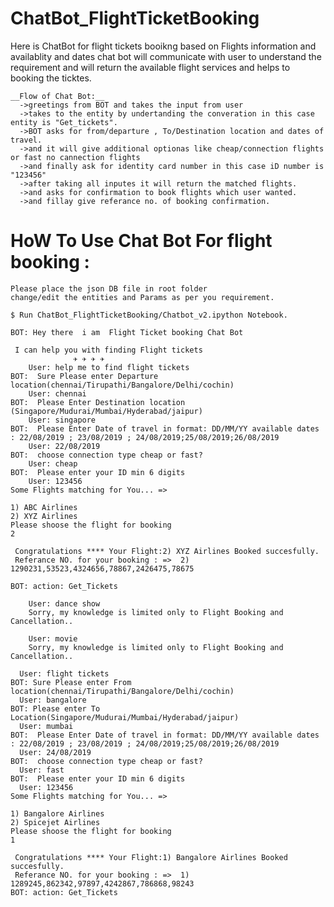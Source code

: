 # ChatBot_FlightTicketBooking

Here is ChatBot for flight tickets booikng based on Flights information and availablity and dates 
chat bot will communicate with user to understand the requirement and will return the available flight services 
and helps to booking the ticktes.

```
__Flow of Chat Bot:__
  ->greetings from BOT and takes the input from user
  ->takes to the entity by undertanding the converation in this case entity is "Get_tickets".
  ->BOT asks for from/departure , To/Destination location and dates of travel.
  ->and it will give additional optionas like cheap/connection flights or fast no cannection flights 
  ->and finally ask for identity card number in this case iD number is "123456"
  ->after taking all inputes it will return the matched flights.
  ->and asks for confirmation to book flights which user wanted.
  ->and fillay give referance no. of booking confirmation.
```
# HoW To Use Chat Bot For flight booking :

    Please place the json DB file in root folder
    change/edit the entities and Params as per you requirement.

```
$ Run ChatBot_FlightTicketBooking/Chatbot_v2.ipython Notebook.
```

```
BOT: Hey there  i am  Flight Ticket booking Chat Bot 
 
 I can help you with finding Flight tickets
              ✈ ✈ ✈ ✈
    User: help me to find flight tickets
BOT:  Sure Please enter Departure location(chennai/Tirupathi/Bangalore/Delhi/cochin) 
    User: chennai
BOT:  Please Enter Destination location (Singapore/Mudurai/Mumbai/Hyderabad/jaipur)
    User: singapore
BOT:  Please Enter Date of travel in format: DD/MM/YY available dates : 22/08/2019 ; 23/08/2019 ; 24/08/2019;25/08/2019;26/08/2019
    User: 22/08/2019
BOT:  choose connection type cheap or fast?
    User: cheap
BOT:  Please enter your ID min 6 digits
    User: 123456
Some Flights matching for You... => 

1) ABC Airlines
2) XYZ Airlines
Please shoose the flight for booking
2

 Congratulations **** Your Flight:2) XYZ Airlines Booked succesfully. 
 Referance NO. for your booking : =>  2) 1290231,53523,4324656,78867,2426475,78675

BOT: action: Get_Tickets

    User: dance show
    Sorry, my knowledge is limited only to Flight Booking and Cancellation..
    
    User: movie
    Sorry, my knowledge is limited only to Flight Booking and Cancellation..

  User: flight tickets
BOT: Sure Please enter From location(chennai/Tirupathi/Bangalore/Delhi/cochin)
  User: bangalore
BOT: Please enter To Location(Singapore/Mudurai/Mumbai/Hyderabad/jaipur)
  User: mumbai
BOT:  Please Enter Date of travel in format: DD/MM/YY available dates : 22/08/2019 ; 23/08/2019 ; 24/08/2019;25/08/2019;26/08/2019
  User: 24/08/2019
BOT:  choose connection type cheap or fast?
  User: fast
BOT:  Please enter your ID min 6 digits
  User: 123456
Some Flights matching for You... => 

1) Bangalore Airlines
2) Spicejet Airlines
Please shoose the flight for booking
1

 Congratulations **** Your Flight:1) Bangalore Airlines Booked succesfully. 
 Referance NO. for your booking : =>  1) 1289245,862342,97897,4242867,786868,98243
BOT: action: Get_Tickets
```
